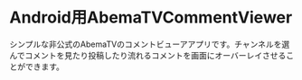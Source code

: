 # Android用AbemaTVCommentViewer
シンプルな非公式のAbemaTVのコメントビューアアプリです。チャンネルを選んでコメントを見たり投稿したり流れるコメントを画面にオーバーレイさせることができます。
